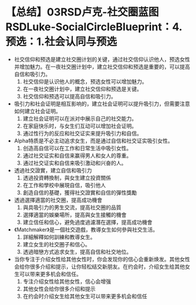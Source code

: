 # 【总结】03RSD卢克-社交圈蓝图RSDLuke-SocialCircleBlueprint：4.预选：1.社会认同与预选

-   社交信仰和预选是建立社交圈计划的关键，通过社交信仰认识他人，预选女性并增加魅力。在一夜社交圈计划中，建立社交信仰和预选是重要的，可以提高自信和吸引力。
    1.  社交信仰是认识他人的概念，预选女性可以增加魅力。
    2.  在一夜社交圈计划中，建立社交信仰和预选是关键。
    3.  社交信仰和预选可以提高自信和吸引力。
-   吸引力和社会证明是相互影响的，建立社会证明可以提升吸引力，但需要注意如何建立社会证明。
    1.  建立社会证明可以在派对中展示自己的社交能力。
    2.  在家庭快乐时，与女生们互动可以增加社会证明。
    3.  通过性行为的反应和社交证实来提升吸引力和自信。
-   Alpha特质是不必主动追求女生，而是通过自信和社交证实吸引女性。
    1.  创造高自信可以在工作和日常生活中吸引女性。
    2.  通过社交证实和自信来赢得男人和女人的尊重。
    3.  通过社交证实和自信来吸引激动和兴奋的人。
-   透過社交證實，建立自信和吸引力
    1.  透過投資轉換制，與女生建立投資關係
    2.  在工作和學校中展現自信，吸引他人
    3.  創造自信的基礎，獲得社交證實和自信的彈性獎勵
-   透過選擇適當的社交圈，提高成功機會
    1.  與具吸引力的男生交流，提高社交圈的品質
    2.  選擇適當的娛樂場所，提高與女生接觸的機會
    3.  建立信任和信心，避免過度過濾潛在選擇，提高成功機會
-   《Matchmaker》是一個社交遊戲，教導女生如何參與社交生活。
    1.  詳細解釋如何訓練和教導女生。
    2.  建立女生的社交圈子和信心。
    3.  透過暗戀方式追求女生，提高自信和社交地位。
-   当你专注于介绍女性给其他女性时，你会发现你的信心会重新焕发。其他女性会给你很多介绍和提示，让你轻松结交新朋友。在约会时，介绍女生给其他女生可以带来更多机会和信任。
    1.  专注介绍女性给其他女性，信心会增强
    2.  其他女性会给你很多介绍和提示
    3.  在约会时介绍女生给其他女生可以带来更多机会和信任